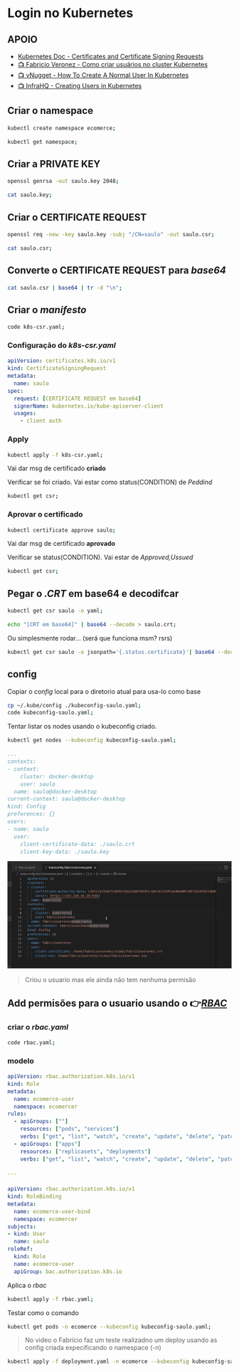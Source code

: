 # Login no Kubernetes

## APOIO

- [Kubernetes Doc - Certificates and Certificate Signing Requests](https://kubernetes.io/docs/reference/access-authn-authz/certificate-signing-requests/)
- [📺 Fabricio Veronez - Como criar usuários no cluster Kubernetes](https://youtu.be/WQx_aFVFXh8)
- [📺 vNugget - How To Create A Normal User In Kubernetes](https://youtu.be/r_fSTn_Ixuk)
- [📺 InfraHQ - Creating Users in Kubernetes](https://youtu.be/dnKVZR4eK7Q)

## Criar o namespace

```sh
kubectl create namespace ecomerce;
```

```sh
kubectl get namespace;
```

## Criar a **PRIVATE KEY**

```sh
openssl genrsa -out saulo.key 2048;
```

```sh
cat saulo.key;
```

## Criar o **CERTIFICATE REQUEST**

```sh
openssl req -new -key saulo.key -subj "/CN=saulo" -out saulo.csr;
```

```sh
cat saulo.csr;
```

## Converte o **CERTIFICATE REQUEST** para *base64*

```sh
cat saulo.csr | base64 | tr -d "\n";
```

## Criar o *manifesto*

```sh
code k8s-csr.yaml;
```

### Configuração do *k8s-csr.yaml*

```yaml
apiVersion: certificates.k8s.io/v1
kind: CertificateSigningRequest
metadata:
  name: saulo
spec:
  request: [CERTIFICATE REQUEST em base64]
  signerName: kubernetes.io/kube-apiserver-client
  usages:
    - client auth
```

### Apply

```sh
kubectl apply -f k8s-csr.yaml;
```

Vai dar msg de certificado **criado**

Verificar se foi criado. Vai estar como status(CONDITION) de *Peddind*

```sh
kubectl get csr;
```

### Aprovar o certificado

```sh
kubectl certificate approve saulo;
```

Vai dar msg de certificado **aprovado**

Verificar se status(CONDITION). Vai estar de *Approved,Ussued*

```sh
kubectl get csr;
```

## Pegar o *.CRT* em base64 e decodifcar

```sh
kubectl get csr saulo -o yaml;
```

```sh
echo "[CRT em base64]" | base64 --decode > saulo.crt;
```

Ou simplesmente rodar... (será que funciona msm? rsrs)

```sh
kubectl get csr saulo -o jsonpath='{.status.certificate}'| base64 --decode > saulo.crt;
```

## config

Copiar o *config* local para o diretorio atual para usa-lo como base

```sh
cp ~/.kube/config ./kubeconfig-saulo.yaml;
code kubeconfig-saulo.yaml;
```

Tentar listar os nodes usando o kubeconfig criado.

```sh
kubectl get nodes --kubeconfig kubeconfig-saulo.yaml;
```

```yaml
...
contexts:
- context:
    cluster: docker-desktop
    user: saulo
  name: saulo@docker-desktop
current-context: saulo@docker-desktop
kind: Config
preferences: {}
users:
- name: saulo
  user:
    client-certificate-data: ./saulo.crt
    client-key-data: ./saulo.key
```

![-](/images/image.png)

> Criou o usuario mas ele ainda não tem nenhuma permisão

## Add permisões para o usuario usando o 👉[*RBAC*](https://youtu.be/1cv94XguLyg)

### criar o *rbac.yaml*

```sh
code rbac.yaml;
```

### modelo

```yaml
apiVersion: rbac.authorization.k8s.io/v1
kind: Role
metadata:
  name: ecomerce-user
  namespace: ecomercer
rules:
  - apiGroups: [""]
    resources: ["pods", "services"]
    verbs: ["get", "list", "watch", "create", "update", "delete", "patch"]
  - apiGroups: ["apps"]
    resources: ["replicasets", "deployments"]
    verbs: ["get", "list", "watch", "create", "update", "delete", "patch"]

---

apiVersion: rbac.authorization.k8s.io/v1
kind: RoleBinding
metadata:
  name: ecomerce-user-bind
  namespace: ecomercer
subjects:
- kind: User
  name: saulo
roleRef:
  kind: Role
  name: ecomerce-user
  apiGroup: bac.authorization.k8s.io
```

Aplica o *rbac*

```sh
kubectl apply -f rbac.yaml;
```

Testar como o comando

```sh
kubectl get pods -n ecomerce --kubeconfig kubeconfig-saulo.yaml;
```

> No video o Fabrício faz um teste realizadno um deploy usando as config criada expecificando o namespace (-n)

```sh
kubectl apply -f deployment.yaml -n ecomerce --kubeconfig kubeconfig-saulo.yaml;
```
